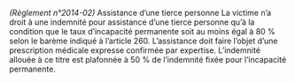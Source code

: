 _(Règlement n°2014-02)_ Assistance d’une tierce personne
La victime n’a droit à une indemnité pour assistance d’une tierce personne qu’à la condition que le taux d’incapacité permanente soit au moins égal à 80 % selon le barème indiqué à l’article 260.
L’assistance doit faire l’objet d’une prescription médicale expresse confirmée par expertise. L’indemnité allouée à ce titre est plafonnée à 50 % de l’indemnité fixée pour l’incapacité permanente.